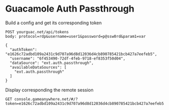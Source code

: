 Guacamole Auth Passthrough
=========

Build a config and get its corresponding token

```
POST yourguac.net/api/tokens
body: protocol=rdp&username=user1&password=p@ssw0rd&param1=var
```


```
{
  "authToken": "e1626c72adbd109a2431c9d707a96d8d12036d4cb890785421bcb427a7eefeb5",
  "username": "6f453490-72df-4feb-9718-ef8353f50d04",
  "dataSource": "ext.auth.passthrough",
  "availableDataSources": [
    "ext.auth.passthrough"
  ]
}
```

Display corresponding the remote session
```
GET console.gameanywhere.net/#/?token=e1626c72adbd109a2431c9d707a96d8d12036d4cb890785421bcb427a7eefeb5
```
